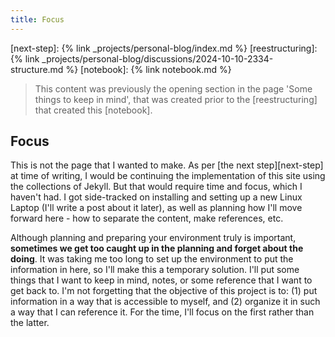 ```yaml
---
title: Focus
---
```

[next-step]: {% link _projects/personal-blog/index.md %}
[reestructuring]: {% link _projects/personal-blog/discussions/2024-10-10-2334-structure.md %}
[notebook]: {% link notebook.md %}


> This content was previously the opening section in the page 'Some things to keep in mind', that was created prior to the [reestructuring] that created this [notebook].


## Focus

This is not the page that I wanted to make. As per [the next step][next-step] at time of writing, I would be continuing the implementation of this site using the collections of Jekyll. But that would require time and focus, which I haven't had. I got side-tracked on installing and setting up a new Linux Laptop (I'll write a post about it later), as well as planning how I'll move forward here - how to separate the content, make references, etc. 

Although planning and preparing your environment truly is important, **sometimes we get too caught up in the planning and forget about the doing**. It was taking me too long to set up the environment to put the information in here, so I'll make this a temporary solution. I'll put some things that I want to keep in mind, notes, or some reference that I want to get back to. I'm not forgetting that the objective of this project is to: (1) put information in a way that is accessible to myself, and (2) organize it in such a way that I can reference it. For the time, I'll focus on the first rather than the latter.